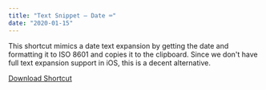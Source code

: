 ```yaml
---
title: "Text Snippet — Date ⌨️"
date: "2020-01-15"
---
```


This shortcut mimics a date text expansion by getting the date and formatting it to ISO 8601 and copies it to the clipboard. Since we don't have full text expansion support in iOS, this is a decent alternative.

<a class="btn btn-outline-dark" href="https://www.icloud.com/shortcuts/526a574e3e564442a4afd981f26680dd" target="_blank" rel="nofollow noopener noreferrer">Download Shortcut</a>


